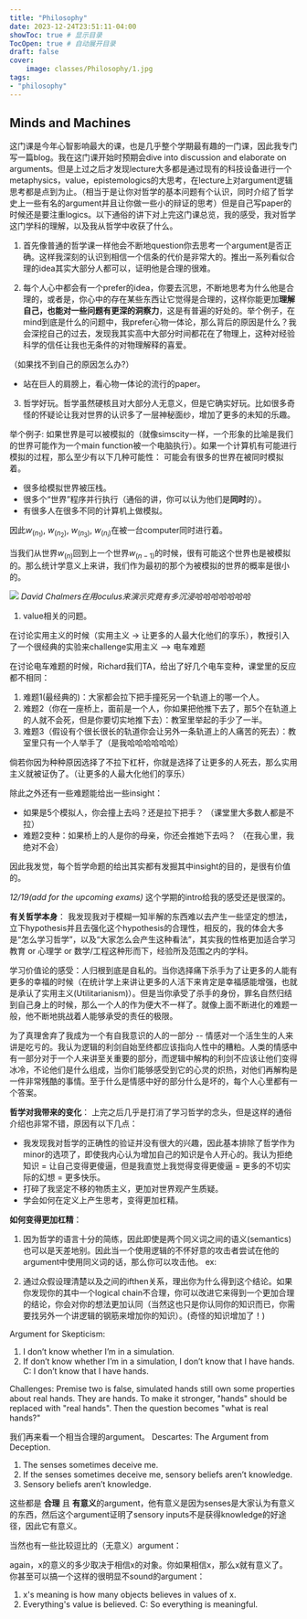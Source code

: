 ```yaml
---
title: "Philosophy"
date: 2023-12-24T23:51:11-04:00
showToc: true # 显示目录
TocOpen: true # 自动展开目录
draft: false
cover:
    image: classes/Philosophy/1.jpg
tags: 
- "philosophy"
---
```


## Minds and Machines

这门课是今年心智影响最大的课，也是几乎整个学期最有趣的一门课，因此我专门写一篇blog。我在这门课开始时预期会dive into discussion and elaborate on arguments。但是上过之后才发现lecture大多都是通过现有的科技设备进行一个metaphysics，value，epistemologics的大思考，在lecture上对argument逻辑思考都是点到为止。（相当于是让你对哲学的基本问题有个认识，同时介绍了哲学史上一些有名的argument并且让你做一些小的辩证的思考）但是自己写paper的时候还是要注重logics。以下通俗的讲下对上完这门课总览，我的感受，我对哲学这门学科的理解，以及我从哲学中收获了什么。

1. 首先像普通的哲学课一样他会不断地question你去思考一个argument是否正确。这样我深刻的认识到相信一个信条的代价是非常大的。推出一系列看似合理的idea其实大部分人都可以，证明他是合理的很难。
   
2. 每个人心中都会有一个prefer的idea，你要去沉思，不断地思考为什么他是合理的，或者是，你心中的存在某些东西让它觉得是合理的，这样你能更加**理解自己，也能对一些问题有更深的洞察力**，这是有普遍的好处的。举个例子，在mind到底是什么的问题中，我prefer心物一体论，那么背后的原因是什么？我会深挖自己的过去，发现我其实高中大部分时间都花在了物理上，这种对经验科学的信任让我也无条件的对物理解释的喜爱。

（如果找不到自己的原因怎么办?）
* 站在巨人的肩膀上，看心物一体论的流行的paper。

3. 哲学好玩。哲学虽然硬核且对大部分人无意义，但是它确实好玩。比如很多奇怪的怀疑论让我对世界的认识多了一层神秘面纱，增加了更多的未知的乐趣。

举个例子: 如果世界是可以被模拟的（就像simscity一样，一个形象的比喻是我们的世界可能作为一个main function被一个电脑执行）。如果一个计算机有可能进行模拟的过程，那么至少有以下几种可能性：
可能会有很多的世界在被同时模拟着。

- 很多给模拟世界被压栈。
- 很多个“世界”程序并行执行（通俗的讲，你可以认为他们是**同时**的）。
- 有很多人在很多不同的计算机上做模拟。

因此${w_(n_1)}$, ${w_(n_2)}$, ${w_(n_3)}$, ${w_(n_i)}$在被一台computer同时进行着。

当我们从世界${w_(n)}$回到上一个世界${w_(n - 1)}$的时候，很有可能这个世界也是被模拟的。那么统计学意义上来讲，我们作为最初的那个为被模拟的世界的概率是很小的。

![](pic/oculus.jpg)
_David Chalmers在用oculus来演示究竟有多沉浸哈哈哈哈哈哈哈_

1. value相关的问题。

在讨论实用主义的时候（实用主义 -> 让更多的人最大化他们的享乐），教授引入了一个很经典的实验来challenge实用主义 --> 电车难题

在讨论电车难题的时候，Richard我们TA，给出了好几个电车变种，课堂里的反应都不相同：

1. 难题1(最经典的)：大家都会拉下把手撞死另一个轨道上的哪一个人。
2. 难题2（你在一座桥上，面前是一个人，你如果把他推下去了，那5个在轨道上的人就不会死，但是你要切实地推下去）：教室里举起的手少了一半。
3. 难题3（假设有个很长很长的轨道你会让另外一条轨道上的人痛苦的死去）：教室里只有一个人举手了（是我哈哈哈哈哈哈）

倘若你因为种种原因选择了不拉下杠杆，你就是选择了让更多的人死去，那么实用主义就被证伪了。（让更多的人最大化他们的享乐）

除此之外还有一些难题能给出一些insight：

- 如果是5个模拟人，你会撞上去吗？还是拉下把手？ （课堂里大多数人都是不拉）
- 难题2变种：如果桥上的人是你的母亲，你还会推她下去吗？ （在我心里，我绝对不会）

因此我发觉，每个哲学命题的给出其实都有发掘其中insight的目的，是很有价值的。

*12/19(add for the upcoming exams)*
这个学期的intro给我的感受还是很深的。

**有关哲学本身**：
我发现我对于模糊一知半解的东西难以去产生一些坚定的想法，立下hypothesis并且去强化这个hypothesis的合理性，相反的，我的体会大多是“怎么学习哲学”，以及“大家怎么会产生这种看法”，其实我的性格更加适合学习教育 or 心理学 or 数学/工程这种形而下，经验所及范围之内的学科。

学习价值论的感受：人归根到底是自私的。当你选择痛下杀手为了让更多的人能有更多的幸福的时候（在统计学上来讲让更多的人活下来肯定是幸福感能增强，也就是承认了实用主义(Utilitarianism)）。但是当你承受了杀手的身份，罪名自然归结到自己身上的时候，那么一个人的作为便大不一样了。就像上面不断进化的难题一般，他不断地挑战着人能够承受的责任的极限。

为了真理舍弃了我成为一个有自我意识的人的一部分 -- 情感对一个活生生的人来讲是吃亏的。我认为逻辑的利剑自始至终都应该指向人性中的糟粕。人类的情感中有一部分对于一个人来讲至关重要的部分，而逻辑中解构的利剑不应该让他们变得冰冷，不论他们是什么组成，当你们能够感受到它的心灵的炽热，对他们再解构是一件非常残酷的事情。至于什么是情感中好的部分什么是坏的，每个人心里都有一个答案。

**哲学对我带来的变化**：
上完之后几乎是打消了学习哲学的念头，但是这样的通俗介绍也非常不错，原因有以下几点：

- 我发现我对哲学的正确性的验证并没有很大的兴趣，因此基本排除了哲学作为minor的选项了，即使我内心认为增加自己的知识是令人开心的。我认为拒绝知识 = 让自己变得更傻逼，但是我直觉上我觉得变得更傻逼 = 更多的不切实际的幻想 = 更多快乐。
- 打碎了我坚定不移的物质主义，更加对世界观产生质疑。
- 学会如何在定义上产生思考，变得更加杠精。

**如何变得更加杠精**：
1. 因为哲学的语言十分的简练，因此即使是两个同义词之间的语义(semantics)也可以是天差地别。因此当一个使用逻辑的不怀好意的攻击者尝试在他的argument中使用同义词的话，那么你可以攻击他。
ex: 


2. 通过众假设理清楚以及之间的ifthen关系，理出你为什么得到这个结论。如果你发现你的其中一个logical chain不合理，你可以改进它来得到一个更加合理的结论，你会对你的想法更加认同（当然这也只是你认同你的知识而已，你需要找另外一个讲逻辑的钢筋来增加你的知识）。(奇怪的知识增加了！)

Argument for Skepticism: 
1. I don’t know whether I’m in a simulation. 
2. If don’t know whether I’m in a simulation, I don’t know that I have hands.  
C: I don’t know that I have hands. 

Challenges: Premise two is false, simulated hands still own some properties about real hands. They are hands. To make it stronger, "hands" should be replaced with "real hands". Then the question becomes "what is real hands?"

我们再来看一个相当合理的argument。
Descartes: 
The Argument from Deception. 
1. The senses sometimes deceive me. 
2. If the senses sometimes deceive me, sensory beliefs aren’t knowledge. 
3. Sensory beliefs aren’t knowledge.

这些都是 **合理** 且 **有意义**的argument，他有意义是因为senses是大家认为有意义的东西，然后这个argument证明了sensory inputs不是获得knowledge的好途径，因此它有意义。

当然也有一些比较逗比的（无意义）argument：

again，x的意义的多少取决于相信x的对象。你如果相信x，那么x就有意义了。
你甚至可以搞一个这样的很明显不sound的argument：

1. x's meaning is how many objects believes in values of x. 
2. Everything's value is believed. 
C: So everything is meaningful. 
